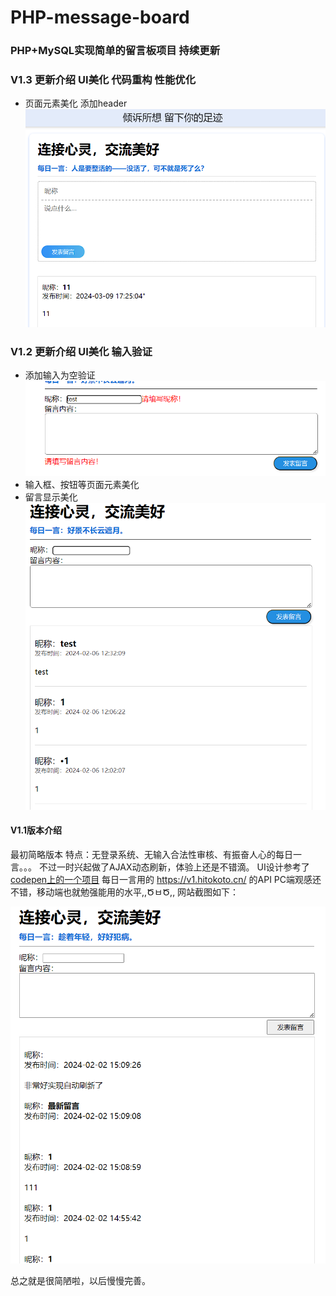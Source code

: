 # PHP-message-board
### PHP+MySQL实现简单的留言板项目 持续更新
### V1.3 更新介绍 UI美化 代码重构 性能优化

- 页面元素美化 添加header
![网站截图](https://github.com/dshboom/PHP-message-board/blob/main/show/2024-03-09-1.png)

### V1.2 更新介绍 UI美化 输入验证

- 添加输入为空验证
![网站截图](https://github.com/dshboom/PHP-message-board/blob/main/show/2024-02-06-1.png)
- 输入框、按钮等页面元素美化
- 留言显示美化
![网站截图](https://github.com/dshboom/PHP-message-board/blob/main/show/2024-02-06-2.png)

#### V1.1版本介绍
最初简略版本
特点：无登录系统、无输入合法性审核、有振奋人心的每日一言。。。
不过一时兴起做了AJAX动态刷新，体验上还是不错滴。
UI设计参考了[codepen上的一个项目](https://codepen.io/Javascripttumblr/pen/XdwQpP)
每日一言用的 https://v1.hitokoto.cn/ 的API
PC端观感还不错，移动端也就勉强能用的水平,,ԾㅂԾ,,
网站截图如下：

![网站截图](https://github.com/dshboom/PHP-message-board/blob/main/show/2024-02-05.png)

总之就是很简陋啦，以后慢慢完善。
